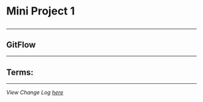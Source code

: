 # Mini Project 1

##

---

## GitFlow

---

## Terms:

---

*View Change Log [here](P1_CHANGELOG.md)*